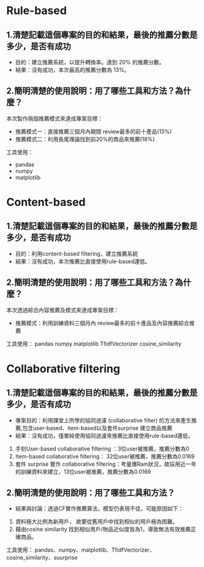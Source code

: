 # Rule-based

## 1.清楚記載這個專案的目的和結果，最後的推薦分數是多少，是否有成功
- 目的：建立推薦系統，以提升轉換率。達到 20% 的推薦分數。
- 結果：沒有成功，本次最高的推薦分數為 13%。
## 2.簡明清楚的使用說明：用了哪些工具和方法？為什麼？ 
本次製作兩個推薦模式來達成專案目標：
- 推薦模式一：直接推薦三個月內期間 review最多的前十產品(13%)
- 推薦模式二：利用長尾理論找到前20%的商品來推薦(18%)

工具使用：
- pandas
- numpy
- matplotlib

# Content-based
## 1.清楚記載這個專案的目的和結果，最後的推薦分數是多少，是否有成功
- 目的：利用content-based filtering，建立推薦系統
- 結果：沒有成功，本次推薦比直接使用rule-based還低。
## 2.簡明清楚的使用說明：用了哪些工具和方法？為什麼？ 

本次透過綜合內容推薦及模式來達成專案目標：
- 推薦模式：利用訓練資料三個月內 review最多的前十產品及內容推薦綜合推薦

工具使用：
pandas
numpy
matplotlib
TfidfVectorizer
cosine_similarity

# Collaborative filtering
## 1.清楚記載這個專案的目的和結果，最後的推薦分數是多少，是否有成功
- 專案目的：利用課堂上所學的協同過濾 (collaborative filter) 的方法來產生推薦,包含user-based、item-based以及套件surprise 建立商品推薦
- 結果：沒有成功，僅單純使用協同過濾來推薦比直接使用rule-based還低。
1. 手刻User-based collaborative filtering ：3位user被推薦，推薦分數為0
2. Item-based collaborative filtering： 32位user被推薦，推薦分數為0.0169 
3. 套件 surprise 實作 collaborative filtering：考量爆Ram狀況，故採用近一年的訓練資料來建立，13位user被推薦，推薦分數為0.0169 
## 2.簡明清楚的使用說明：用了哪些工具和方法？
- 結果與討論：透過CF實作推薦算法，模型仍表現不佳，可能原因如下：
1. 資料極大比例為新用戶， 故要從舊用戶中找到相似的用戶極為困難。
2. 藉由cosine similarity 找到相似用戶/物品近似度皆為1，導致無法有效推薦正確商品。

工具使用： pandas、numpy、matplotlib、TfidfVectorizer、cosine_similarity、suurprise
